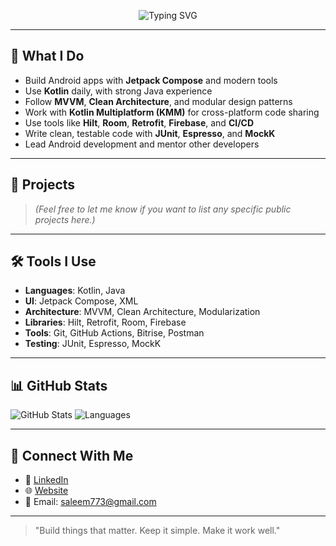 

<!--
## Hi there 👋
**SaleemuddinOfficial/SaleemuddinOfficial** is a ✨ _special_ ✨ repository because its `README.md` (this file) appears on your GitHub profile.

Here are some ideas to get you started:

- 🔭 I’m currently working on ...
- 🌱 I’m currently learning ...
- 👯 I’m looking to collaborate on ...
- 🤔 I’m looking for help with ...
- 💬 Ask me about ...
- 📫 How to reach me: ...
- 😄 Pronouns: ...
- ⚡ Fun fact: ...
-->

<p align="center">
  <img src="https://readme-typing-svg.demolab.com/?lines=Hi%2C+I'm+Saleemuddin+Khan+%F0%9F%91%8B;Senior+Android+Developer+%F0%9F%92%BB;Kotlin+%7C+Java+%7C+Jetpack+Compose+%7C+KMM+%F0%9F%9A%80;Welcome+to+my+GitHub+%F0%9F%91%A8%F0%9F%92%BB+%E2%9C%A8&center=true&width=600&height=60&font=Fira+Code&pause=1000&color=00BFFF&vCenter=true" alt="Typing SVG" />
</p>

---

## 💼 What I Do

- Build Android apps with **Jetpack Compose** and modern tools
- Use **Kotlin** daily, with strong Java experience
- Follow **MVVM**, **Clean Architecture**, and modular design patterns
- Work with **Kotlin Multiplatform (KMM)** for cross-platform code sharing
- Use tools like **Hilt**, **Room**, **Retrofit**, **Firebase**, and **CI/CD**
- Write clean, testable code with **JUnit**, **Espresso**, and **MockK**
- Lead Android development and mentor other developers

---

## 🚀 Projects

> *(Feel free to let me know if you want to list any specific public projects here.)*

---

## 🛠 Tools I Use

- **Languages**: Kotlin, Java  
- **UI**: Jetpack Compose, XML  
- **Architecture**: MVVM, Clean Architecture, Modularization  
- **Libraries**: Hilt, Retrofit, Room, Firebase  
- **Tools**: Git, GitHub Actions, Bitrise, Postman  
- **Testing**: JUnit, Espresso, MockK  

---

## 📊 GitHub Stats

![GitHub Stats](https://github-readme-stats.vercel.app/api?username=SaleemuddinOfficial&show_icons=true&theme=tokyonight)
![Languages](https://github-readme-stats.vercel.app/api/top-langs/?username=SaleemuddinOfficial&layout=compact&theme=tokyonight)

---

## 🤝 Connect With Me

- 💼 [LinkedIn](https://www.linkedin.com/in/saleemuddinofficial)  
- 🌐 [Website](https://www.saleemuddin.in/)  
- 📧 Email: saleem773@gmail.com  

---

> "Build things that matter. Keep it simple. Make it work well."

